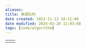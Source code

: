 ```yaml
---
aliases: 
title: 单调队列
date created: 2023-11-12 18:11:00
date modified: 2024-03-20 11:03:08
tags: [code/algorithm]
---
```



|  |  |
| ---- | ---- |
|  |  |